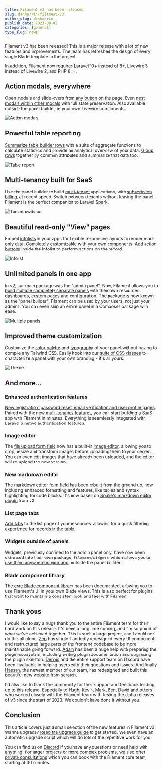 ```yaml
---
title: Filament v3 has been released
slug: danharrin-filament-v3
author_slug: danharrin
publish_date: 2023-08-01
categories: [general]
type_slug: news
---
```


Filament v3 has been released! This is a major release with a lot of new features and improvements. The team has refreshed the design of every single Blade template in the project.

In addition, Filament now requires Laravel 10+ instead of 8+, Livewire 3 instead of Livewire 2, and PHP 8.1+.

## Action modals, everywhere

Open modals and slide-overs from [any button](/docs/3.x/actions/adding-an-action-to-a-livewire-component) on the page. Even [nest modals within other modals](/docs/3.x/actions/modals#opening-another-modal-from-an-extra-footer-action) with full state preservation. Also available outside the panel builder, in your own Livewire components.

![Action modals](/images/content/articles/danharrin-filament-v3/features/action-modals.webp)

## Powerful table reporting

[Summarize table builder rows](/docs/3.x/tables/summaries) with a suite of aggregate functions to calculate statistics and provide an analytical overview of your data. [Group rows](/docs/3.x/tables/grouping) together by common attributes and summarize that data too.

![Table report](/images/content/articles/danharrin-filament-v3/features/table-report.webp)

## Multi-tenancy built for SaaS

Use the panel builder to build [multi-tenant](/docs/3.x/panels/tenancy) applications, with [subscription billing](/docs/3.x/panels/tenancy#billing), at record speed. Switch between tenants without leaving the panel. Filament is the perfect companion to Laravel Spark.

![Tenant switcher](/images/content/articles/danharrin-filament-v3/features/tenancy.webp)

## Beautiful read-only "View" pages

Embed [infolists](/docs/3.x/infolists/getting-started) in your apps for flexible responsive layouts to render read-only data. Completely customizable with your own components. [Add action buttons](/docs/3.x/infolists/actions) inside the infolist to perform actions on the record.

![Infolist](/images/content/articles/danharrin-filament-v3/features/infolist.webp)

## Unlimited panels in one app

In v2, our main package was the "admin panel". Now, Filament allows you to [build multiple completely separate panels](/docs/3.x/panels/configuration#introducing-panels) with their own resources, dashboards, custom pages and configuration. The package is now known as the "panel builder". Filament can be used by your users, not just your admins. You can even [ship an entire panel](/docs/3.x/panels/plugins#distributing-a-panel-in-a-plugin) in a Composer package with ease.

![Multiple panels](/images/content/articles/danharrin-filament-v3/features/panels.webp)

## Improved theme customization

Customize the [color palette](/docs/3.x/panels/themes#changing-the-colors) and [typography](/docs/3.x/panels/themes#changing-the-font) of your panel without having to compile any Tailwind CSS. Easily hook into our [suite of CSS classes](/docs/3.x/support/style-customization) to characterize a panel with your own branding - it's all yours.

![Theme](/images/content/articles/danharrin-filament-v3/features/theme.webp)

## And more...

### Enhanced authentication features

[New registration, password reset, email verification and user profile pages](/docs/3.x/panels/users#authentication-features). Paired with the new [multi-tenancy features](#multi-tenancy-built-for-saas), you can start building a SaaS app with Filament in minutes. Everything is seamlessly integrated with Laravel's native authentication features.

### Image editor

The [file upload form field](/docs/3.x/forms/fields/file-upload) now has a built-in [image editor](/docs/3.x/forms/fields/file-upload#image-editor), allowing you to crop, resize and transform images before uploading them to your server. You can even edit images that have already been uploaded, and the editor will re-upload the new version.

### New markdown editor

The [markdown editor form field](/docs/3.x/forms/fields/markdown-editor) has been rebuilt from the ground up, now including enhanced formatting and features, like tables and syntax highlighting for code blocks. It's now based on [Spatie's markdown editor plugin](https://github.com/spatie/filament-markdown-editor) from v2.

### List page tabs

[Add tabs](/docs/3.x/panels/resources/listing-records#using-tabs-to-filter-the-records) to the list page of your resources, allowing for a quick filtering experience for records in the table.

### Widgets outside of panels

Widgets, previously confined to the admin panel only, have now been extracted into their own package, `filament/widgets`, which allows you to [use them anywhere in your app](/docs/3.x/widgets/adding-a-widget-to-a-blade-view), outside the panel builder.

### Blade component library

The [core Blade component library](/docs/3.x/support/blade-components/overview) has been documented, allowing you to use Filament's UI in your own Blade views. This is also perfect for plugins that want to maintain a consistent look and feel with Filament.

## Thank yous

I would like to say a huge thank you to the entire Filament team for their hard work on this release. It's been a long time coming, and I'm so proud of what we've achieved together. This is such a large project, and I could not do this all alone. [Zep](https://twitter.com/zepfietje) has single-handedly redesigned every UI component and restructured large parts of the frontend codebase to be more maintainable going forward. [Adam](https://twitter.com/awcodes1) has been a huge help with preparing the plugin ecosystem, including writing plugin documentation and upgrading the plugin skeleton. [Dennis](https://phpc.social/@denniskoch) and the entire support team on Discord have been invaluable in helping users with their questions and issues. And finally [Hassan](https://twitter.com/HassanZahirnia), the newest member of our team, has redesigned and built this beautiful new website from scratch.

I'd also like to thank the community for their support and feedback leading up to this release. Especially to Hugh, Kevin, Mark, Ben, David and others who worked closely with the Filament team with testing the alpha releases of v3 since the start of 2023. We couldn't have done it without you.

## Conclusion

This article covers just a small selection of the new features in Filament v3. Wanna upgrade? [Read the upgrade guide](/docs/3.x/panels/upgrade-guide) to get started. We even have an automatic upgrade script which will do lots of the repetitive work for you.

You can find us on [Discord](/discord) if you have any questions or need help with anything. For larger projects or more complex problems, we also offer [private consultations](/consulting) which you can book with the Filament core team, starting at 30 minutes. 
